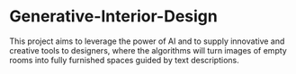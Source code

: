 # Generative-Interior-Design
This project aims to leverage the power of AI and to supply innovative and creative tools to designers, where the algorithms will turn images of empty rooms into fully furnished spaces guided by text descriptions. 
